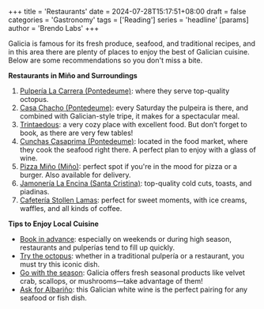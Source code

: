 +++
title = 'Restaurants'
date = 2024-07-28T15:17:51+08:00
draft = false
categories = 'Gastronomy'
tags = ['Reading']
series = 'headline'
[params]
  author = 'Brendo Labs'
+++

Galicia is famous for its fresh produce, seafood, and traditional recipes, and in this area there are plenty of places to enjoy the best of Galician cuisine. Below are some recommendations so you don't miss a bite.

<!--more-->

<b>Restaurants in Miño and Surroundings</b>

1. <u>Pulpería La Carrera (Pontedeume)</u>: where they serve top-quality octopus.
2. <u>Casa Chacho (Pontedeume)</u>: every Saturday the pulpeira is there, and combined with Galician-style tripe, it makes for a spectacular meal.
3. <u>Trintaedous</u>: a very cozy place with excellent food. But don’t forget to book, as there are very few tables!
4. <u>Cunchas Casaprima (Pontedeume)</u>: located in the food market, where they cook the seafood right there. A perfect plan to enjoy with a glass of wine.
5. <u>Pizza Miño (Miño)</u>: perfect spot if you're in the mood for pizza or a burger. Also available for delivery.
6. <u>Jamonería La Encina (Santa Cristina)</u>: top-quality cold cuts, toasts, and piadinas.
7. <u>Cafetería Stollen Lamas</u>: perfect for sweet moments, with ice creams, waffles, and all kinds of coffee.

<b>Tips to Enjoy Local Cuisine</b>

- <u>Book in advance</u>: especially on weekends or during high season, restaurants and pulperías tend to fill up quickly.
- <u>Try the octopus</u>: whether in a traditional pulpería or a restaurant, you must try this iconic dish.
- <u>Go with the season</u>: Galicia offers fresh seasonal products like velvet crab, scallops, or mushrooms—take advantage of them!
- <u>Ask for Albariño</u>: this Galician white wine is the perfect pairing for any seafood or fish dish.